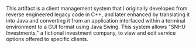 This artifact is a client management system that I originally developed from reverse engineered legacy code in C++, and later enhanced by translating it into Java and converting it from an application interfaced within a terminal environment to a GUI format using Java Swing. This system allows "SNHU Investments," a fictional investment company, to view and edit service options offered to specific clients. 
